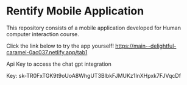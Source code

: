# Rentify Mobile Application
This repository consists of a mobile application developed for Human computer interaction course.

Click the link below to try the app yourself!
https://main--delightful-caramel-0ac037.netlify.app/tab1

Api Key to access the chat gpt integration

Key: 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
